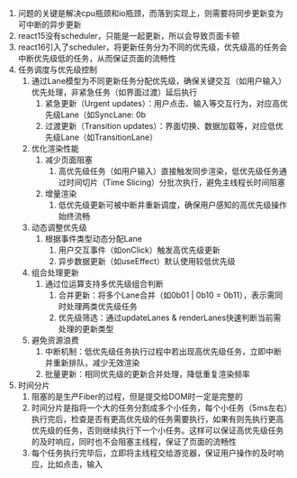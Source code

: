1. 问题的关键是解决cpu瓶颈和io瓶颈，而落到实现上，则需要将同步更新变为可中断的异步更新
2. react15没有scheduler，只能是一起更新，所以会导致页面卡顿
3. react16引入了scheduler，将更新任务分为不同的优先级，优先级高的任务会中断优先级低的任务，从而保证页面的流畅性
4. 任务调度与优先级控制
    1. 通过Lane模型为不同更新任务分配优先级，确保关键交互（如用户输入）优先处理，非紧急任务（如界面过渡）延后执行
        1. 紧急更新（Urgent updates）：用户点击、输入等交互行为，对应高优先级Lane（如SyncLane: 0b
        2. 过渡更新（Transition updates）：界面切换、数据加载等，对应低优先级Lane（如TransitionLane）
    2. 优化渲染性能
        1. 减少页面阻塞
            1. 高优先级任务（如用户输入）直接触发同步渲染，低优先级任务通过时间切片（Time Slicing）分批次执行，避免主线程长时间阻塞
        2. 增量渲染
            1. 低优先级更新可被中断并重新调度，确保用户感知的高优先级操作始终流畅
    3. 动态调整优先级
        1. 根据事件类型动态分配Lane
            1. 用户交互事件（如onClick）触发高优先级更新
            2. 异步数据更新（如useEffect）默认使用较低优先级
    4. 组合处理更新
        1. 通过位运算支持多优先级组合判断
            1. 合并更新：将多个Lane合并（如0b01 | 0b10 = 0b11），表示需同时处理两类优先级任务
            2. 优先级筛选：通过updateLanes & renderLanes快速判断当前需处理的更新类型
    5. 避免资源浪费
        1. 中断机制：低优先级任务执行过程中若出现高优先级任务，立即中断并重新排队，减少无效渲染
        2. 批量更新：相同优先级的更新合并处理，降低重复渲染频率
5. 时间分片
    1. 阻塞的是生产Fiber的过程，但是提交给DOM时一定是完整的
    2. 时间分片是指将一个大的任务分割成多个小任务，每个小任务（5ms左右）执行完后，检查是否有更高优先级的任务需要执行，如果有则先执行更高优先级的任务，否则继续执行下一个小任务。这样可以保证高优先级任务的及时响应，同时也不会阻塞主线程，保证了页面的流畅性
    3. 每个任务执行完毕后，立即将主线程交给游览器，保证用户操作的及时响应，比如点击，输入
